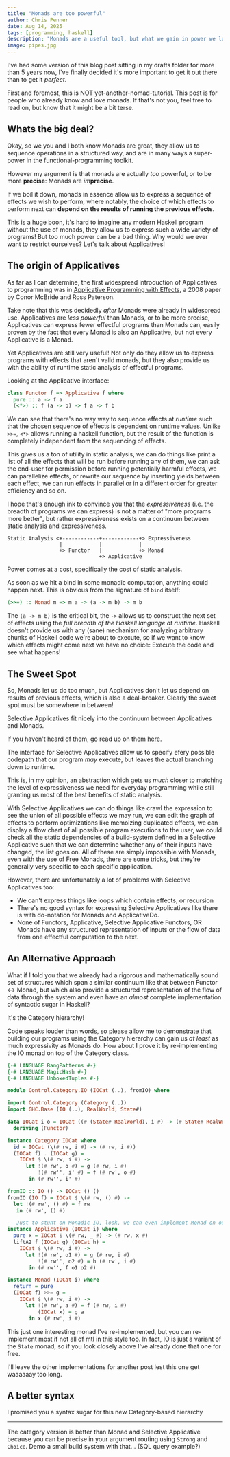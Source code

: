 ```yaml
---
title: "Monads are too powerful"
author: Chris Penner
date: Aug 14, 2025
tags: [programming, haskell]
description: "Monads are a useful tool, but what we gain in power we lose in static analysis."
image: pipes.jpg
---
```


I've had some version of this blog post sitting in my drafts folder for more 
than 5 years now, I've finally decided it's more important to get it out there
than to get it _perfect_.

First and foremost, this is NOT yet-another-nomad-tutorial. This post is for people who 
already know and love monads. If that's not you, feel free to read on, but know that
it might be a bit terse.

## Whats the big deal?

Okay, so we you and I both know Monads are great, they allow us to sequence operations
in a structured way, and are in many ways a super-power in the functional-programming toolkit. 

However my argument is that monads are actually _too_ powerful, or to be more **precise**: Monads are _im_**precise**.

If we boil it down, monads in essence allow us to express a sequence of effects we wish to perform, where notably,
the choice of which effects to perform next can **depend on the results of running the previous effects**.

This is a huge boon, it's hard to imagine any modern Haskell program without the use of monads, they allow us to express such a wide variety of programs!
But too much power can be a bad thing. Why would we ever want to restrict ourselves?
Let's talk about Applicatives!

## The origin of Applicatives

As far as I can determine, the first widespread introduction of Applicatives to programming was 
in [Applicative Programming with Effects](https://www.staff.city.ac.uk/~ross/papers/Applicative.pdf), a 2008 paper by Conor McBride and Ross Paterson.

Take note that this was decidedly _after_ Monads were already in widespread use.
Applicatives are _less powerful_ than Monads, or to be more precise, Applicatives can 
express fewer effectful programs than Monads can, easily proven by the fact that every Monad is also an Applicative, but not every Applicative is a Monad.

Yet Applicatives are still very useful! Not only do they allow us to express programs with effects that aren't valid monads, 
but they also provide us with the ability of runtime static analysis of effectful programs.

Looking at the Applicative interface:

```haskell
class Functor f => Applicative f where
  pure :: a -> f a
  (<*>) :: f (a -> b) -> f a -> f b
```

We can see that there's no way way to sequence effects at _runtime_ such that the chosen sequence of effects is dependent on runtime values.
Unlike `>>=`, `<*>` allows running a haskell function, but the result of the function is completely independent from the sequencing of effects.

This gives us a ton of utility in static analysis, we can do things like print a list
of all the effects that will be run before running any of them, we can ask the end-user for permission before running potentially harmful effects, 
we can parallelize effects, or rewrite our sequence by inserting yields between each effect, we can run effects in parallel or in a different order for greater efficiency and so on.

I hope that's enough ink to convince you that the _expressiveness_ (i.e. the breadth of programs we can express)
is not a matter of "more programs more better", but rather expressiveness exists on a continuum between 
static analysis and expressiveness.

```
Static Analysis <+------------+------------+> Expressiveness
                 |            |            |
                 +> Functor   |            +> Monad
                              +> Applicative
```

Power comes at a cost, specifically the cost of static analysis.


As soon as we hit a bind in some monadic computation, anything could happen next. This
is obvious from the signature of `bind` itself:

```haskell
(>>=) :: Monad m => m a -> (a -> m b) -> m b
```

The `(a -> m b)` is the critical bit, the `->` allows us to construct the next 
set of effects using the _full breadth of the Haskell language at runtime_.
Haskell doesn't provide us with any (sane) mechanism for analyzing arbitrary 
chunks of Haskell code we're about to execute, so if we want to know which 
effects might come next we have no choice: Execute the code and see what happens!

## The Sweet Spot

So,  Monads let us do too much, but Applicatives don't let us depend on results of 
previous effects, which is also a deal-breaker. Clearly the sweet spot must be somewhere in between!

Selective Applicatives fit nicely into the continuum between Applicatives and Monads.

If you haven't heard of them, go read up on them [here](https://hackage.haskell.org/package/selective).

The interface for Selective Applicatives allow us to specify efery possible codepath that our program _may_ execute, 
but leaves the actual branching down to runtime.

This is, in my opinion, an abstraction which  gets us _much_ closer to matching the 
level of expressiveness we need for everyday programming while still granting us 
most of the best benefits of static analysis.

With Selective Applicatives we can do things like crawl the expression to see 
the union of all possible effects we may run, we can edit the graph of effects to perform optimizations like memoizing duplicated
effects, we can display a flow chart of all possible program executions to the user, we could check all the static dependencies of a build-system defined in a Selective Applicative such that we can determine whether any of their inputs have changed, the list goes on. All of these are simply impossible with Monads, even with the use of Free Monads, there are some tricks, but they're generally very specific to each specific application.

However, there are unfortunately a lot of problems with Selective Applicatives too:

* We can't express things like loops which contain effects, or recursion
* There's no good syntax for expressing Selective Applicatives like there is with do-notation for Monads and ApplicativeDo.
* None of Functors, Applicative, Selective Applicative Functors, OR Monads have any structured representation of inputs or the flow of data from one effectful computation to the next.

## An Alternative Approach

What if I told you that we already had a rigorous and mathematically sound set of structures which 
span a similar continuum like that between Functor <-> Monad, but which also
provide a structured representation of the flow of data through the system and 
even have an _almost_ complete implementation of syntactic sugar in Haskell?

It's the Category hierarchy!

Code speaks louder than words, so please allow me to demonstrate that building our 
programs using the Category hierarchy can gain us _at least_ as much expressivity 
as Monads do. 
How about I prove it by re-implementing the IO monad on top of the Category class.

```haskell
{-# LANGUAGE BangPatterns #-}
{-# LANGUAGE MagicHash #-}
{-# LANGUAGE UnboxedTuples #-}

module Control.Category.IO (IOCat (..), fromIO) where

import Control.Category (Category (..))
import GHC.Base (IO (..), RealWorld, State#)

data IOCat i o = IOCat ((# (State# RealWorld), i #) -> (# State# RealWorld, o #))
  deriving (Functor)

instance Category IOCat where
  id = IOCat (\(# rw, i #) -> (# rw, i #))
  (IOCat f) . (IOCat g) =
    IOCat $ \(# rw, i #) ->
      let !(# rw', o #) = g (# rw, i #)
          !(# rw'', i' #) = f (# rw', o #)
       in (# rw'', i' #)

fromIO :: IO () -> IOCat () ()
fromIO (IO f) = IOCat $ \(# rw, () #) ->
  let !(# rw', () #) = f rw
   in (# rw', () #)

-- Just to stunt on Monadic IO, look, we can even implement Monad on our category version!
instance Applicative (IOCat i) where
  pure x = IOCat $ \(# rw, _ #) -> (# rw, x #)
  liftA2 f (IOCat g) (IOCat h) =
    IOCat $ \(# rw, i #) ->
      let !(# rw', o1 #) = g (# rw, i #)
          !(# rw'', o2 #) = h (# rw', i #)
       in (# rw'', f o1 o2 #)

instance Monad (IOCat i) where
  return = pure
  (IOCat f) >>= g =
    IOCat $ \(# rw, i #) ->
      let !(# rw', a #) = f (# rw, i #)
          (IOCat x) = g a
       in x (# rw', i #)
```

This just one interesting monad I've re-implemented, but you can re-implement most if not all of mtl in this style too.
In fact, IO is just a variant of the `State` monad, so if you look closely above I've already done that one for free.

I'll leave the other implementations for another post lest this one get waaaaaay too long.

## A better syntax

I promised you a syntax sugar for this new Category-based hierarchy




------------------


The category version is better than Monad and Selective Applicative because you can be precise in your argument routing using `Strong` and `Choice`.
Demo a small build system with that...
(SQL query example?)

